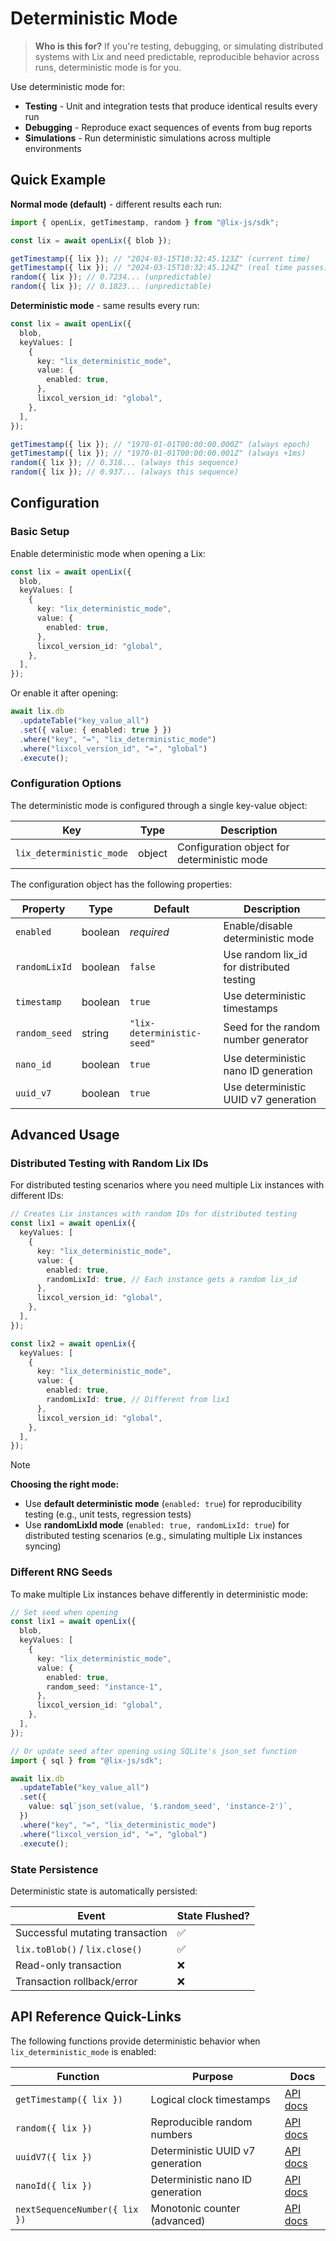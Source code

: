 # Deterministic Mode

> **Who is this for?** If you're testing, debugging, or simulating distributed systems with Lix and need predictable, reproducible behavior across runs, deterministic mode is for you.

Use deterministic mode for:

- **Testing** - Unit and integration tests that produce identical results every run
- **Debugging** - Reproduce exact sequences of events from bug reports
- **Simulations** - Run deterministic simulations across multiple environments

## Quick Example

**Normal mode (default)** - different results each run:

```ts
import { openLix, getTimestamp, random } from "@lix-js/sdk";

const lix = await openLix({ blob });

getTimestamp({ lix }); // "2024-03-15T10:32:45.123Z" (current time)
getTimestamp({ lix }); // "2024-03-15T10:32:45.124Z" (real time passes)
random({ lix }); // 0.7234... (unpredictable)
random({ lix }); // 0.1823... (unpredictable)
```

**Deterministic mode** - same results every run:

```ts
const lix = await openLix({
  blob,
  keyValues: [
    {
      key: "lix_deterministic_mode",
      value: {
        enabled: true,
      },
      lixcol_version_id: "global",
    },
  ],
});

getTimestamp({ lix }); // "1970-01-01T00:00:00.000Z" (always epoch)
getTimestamp({ lix }); // "1970-01-01T00:00:00.001Z" (always +1ms)
random({ lix }); // 0.318... (always this sequence)
random({ lix }); // 0.937... (always this sequence)
```

## Configuration

### Basic Setup

Enable deterministic mode when opening a Lix:

```ts
const lix = await openLix({
  blob,
  keyValues: [
    {
      key: "lix_deterministic_mode",
      value: {
        enabled: true,
      },
      lixcol_version_id: "global",
    },
  ],
});
```

Or enable it after opening:

```ts
await lix.db
  .updateTable("key_value_all")
  .set({ value: { enabled: true } })
  .where("key", "=", "lix_deterministic_mode")
  .where("lixcol_version_id", "=", "global")
  .execute();
```

### Configuration Options

The deterministic mode is configured through a single key-value object:

| Key                      | Type   | Description                                 |
| ------------------------ | ------ | ------------------------------------------- |
| `lix_deterministic_mode` | object | Configuration object for deterministic mode |

The configuration object has the following properties:

| Property      | Type    | Default                    | Description                               |
| ------------- | ------- | -------------------------- | ----------------------------------------- |
| `enabled`     | boolean | _required_                 | Enable/disable deterministic mode         |
| `randomLixId` | boolean | `false`                    | Use random lix_id for distributed testing |
| `timestamp`   | boolean | `true`                     | Use deterministic timestamps              |
| `random_seed` | string  | `"lix-deterministic-seed"` | Seed for the random number generator      |
| `nano_id`     | boolean | `true`                     | Use deterministic nano ID generation      |
| `uuid_v7`     | boolean | `true`                     | Use deterministic UUID v7 generation      |

## Advanced Usage

### Distributed Testing with Random Lix IDs

For distributed testing scenarios where you need multiple Lix instances with different IDs:

```ts
// Creates Lix instances with random IDs for distributed testing
const lix1 = await openLix({
  keyValues: [
    {
      key: "lix_deterministic_mode",
      value: {
        enabled: true,
        randomLixId: true, // Each instance gets a random lix_id
      },
      lixcol_version_id: "global",
    },
  ],
});

const lix2 = await openLix({
  keyValues: [
    {
      key: "lix_deterministic_mode",
      value: {
        enabled: true,
        randomLixId: true, // Different from lix1
      },
      lixcol_version_id: "global",
    },
  ],
});
```

> [!NOTE]
> **Choosing the right mode:**
>
> - Use **default deterministic mode** (`enabled: true`) for reproducibility testing (e.g., unit tests, regression tests)
> - Use **randomLixId mode** (`enabled: true, randomLixId: true`) for distributed testing scenarios (e.g., simulating multiple Lix instances syncing)

### Different RNG Seeds

To make multiple Lix instances behave differently in deterministic mode:

```ts
// Set seed when opening
const lix1 = await openLix({
  blob,
  keyValues: [
    {
      key: "lix_deterministic_mode",
      value: {
        enabled: true,
        random_seed: "instance-1",
      },
      lixcol_version_id: "global",
    },
  ],
});

// Or update seed after opening using SQLite's json_set function
import { sql } from "@lix-js/sdk";

await lix.db
  .updateTable("key_value_all")
  .set({
    value: sql`json_set(value, '$.random_seed', 'instance-2')`,
  })
  .where("key", "=", "lix_deterministic_mode")
  .where("lixcol_version_id", "=", "global")
  .execute();
```

### State Persistence

Deterministic state is automatically persisted:

| Event                           | State Flushed? |
| ------------------------------- | -------------- |
| Successful mutating transaction | ✅             |
| `lix.toBlob()` / `lix.close()`  | ✅             |
| Read-only transaction           | ❌             |
| Transaction rollback/error      | ❌             |

## API Reference Quick-Links

The following functions provide deterministic behavior when `lix_deterministic_mode` is enabled:

| Function                      | Purpose                          | Docs                                                       |
| ----------------------------- | -------------------------------- | ---------------------------------------------------------- |
| `getTimestamp({ lix })`       | Logical clock timestamps         | [API docs](/api/functions/timestamp)                       |
| `random({ lix })`             | Reproducible random numbers      | [API docs](/api/functions/random)                          |
| `uuidV7({ lix })`             | Deterministic UUID v7 generation | [API docs](/api/functions/uuidV7)                          |
| `nanoId({ lix })`             | Deterministic nano ID generation | [API docs](/api/functions/nanoId)                          |
| `nextSequenceNumber({ lix })` | Monotonic counter (advanced)     | [API docs](/api/functions/nextDeterministicSequenceNumber) |
